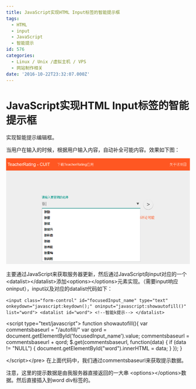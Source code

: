 ```yaml
---
title: JavaScript实现HTML Input标签的智能提示框
tags:
  - HTML
  - input
  - JavaScript
  - 智能提示
id: 576
categories:
  - Linux / Unix /虚拟主机 / VPS
  - 网站制作相关
date: '2016-10-22T23:32:07.000Z'
---
```


# JavaScript实现HTML Input标签的智能提示框

实现智能提示编辑框。

当用户在输入的时候，根据用户输入内容，自动补全可能内容。效果如下图：

[![111](https://raw.githubusercontent.com/ankanch/blog/master/images/wp-content/uploads/2016/10/111.png)](https://raw.githubusercontent.com/ankanch/blog/master/images/wp-content/uploads/2016/10/111.png)

主要通过JavaScript来获取服务器更新，然后通过JavaScript向input对应的一个&lt;datalist&gt;&lt;/datalist&gt;添加&lt;options&gt;&lt;/options&gt;元素实现。（需要input响应oninput），input以及对应的datalist代码如下：

```
<input class="form-control" id="focusedInput_name" type="text" onkeydown="javascript:keydown();" oninput="javascript:showautofill()" list="word"> <datalist id="word"> <!--智能k提示--> </datalist>
```

&lt;script type="text/javascript"&gt; function showautofill\(\){ var commentsbaseurl = "/autofill/" var qord = document.getElementById\('focusedInput\_name'\).value; commentsbaseurl = commentsbaseurl + qord; $.get\(commentsbaseurl, function\(data\) { if \(data != "NULL"\) { document.getElementById\("word"\).innerHTML = data; } }\); }

&lt;/script&gt;&lt;/pre&gt; 在上面代码中，我们通过commentsbaseurl来获取提示数据。

注意，这里的提示数据是由我服务器直接返回的一大串 &lt;options&gt;&lt;/options&gt;数据。然后直接插入到word div标签的。

